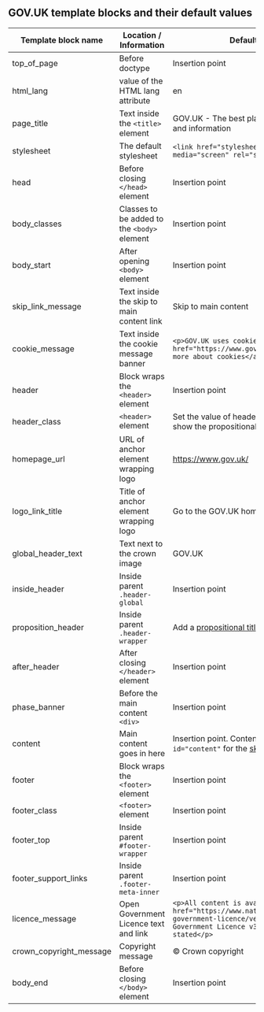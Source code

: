 ## GOV.UK template blocks and their default values

| Template block name       |  Location / Information                         |   Default template values
|---                        |---                                              |---
| top_of_page               | Before doctype                                  | Insertion point
| html_lang                 | value of the HTML lang attribute                | en
| page_title                | Text inside the `<title>` element               | GOV.UK - The best place to find government services and information
| stylesheet                | The default stylesheet                          | `<link href="stylesheets/govuk-frontend.css" media="screen" rel="stylesheet" />`
| head                      | Before closing `</head>` element                | Insertion point
| body_classes              | Classes to be added to the `<body>` element     | Insertion point
| body_start                | After opening `<body>` element                  | Insertion point
| skip_link_message         | Text inside the skip to main content link       | Skip to main content
| cookie_message            | Text inside the cookie message banner           | `<p>GOV.UK uses cookies to make the site simpler. <a href="https://www.gov.uk/help/cookies">Find out more about cookies</a></p>`
| header                    | Block wraps the `<header>` element              | Insertion point
| header_class              | `<header>` element                              | Set the value of header_class to [with-proposition](https://github.com/alphagov/govuk_template/blob/master/docs/usage.md#propositional-title-and-navigation) to show the propositional navigation
| homepage_url              | URL of anchor element wrapping logo             | https://www.gov.uk/
| logo_link_title           | Title of anchor element wrapping logo           | Go to the GOV.UK homepage
| global_header_text        | Text next to the crown image                    | GOV.UK
| inside_header             | Inside parent `.header-global`                  | Insertion point
| proposition_header        | Inside parent `.header-wrapper`                 | Add a [propositional title and navigation links](https://github.com/alphagov/govuk_template/blob/master/docs/usage.md#propositional-title-and-navigation)
| after_header              | After closing `</header>` element               | Insertion point
| phase_banner              | Before the main content `<div>`                 | Insertion point
| content                   | Main content goes in here                       | Insertion point. Content must be wrapped with `id="content"` for the [skiplink to work](docs/usage.md#skip-link).
| footer                    | Block wraps the `<footer>` element              | Insertion point
| footer_class              | `<footer>` element                              | Insertion point
| footer_top                | Inside parent `#footer-wrapper`                 | Insertion point
| footer_support_links      | Inside parent `.footer-meta-inner`              | Insertion point
| licence_message           | Open Government Licence text and link           | `<p>All content is available under the <a href="https://www.nationalarchives.gov.uk/doc/open-government-licence/version/3/" rel="license">Open Government Licence v3.0</a>, except where otherwise stated</p>`
| crown_copyright_message   | Copyright message                               | © Crown copyright
| body_end                  | Before closing `</body>` element                | Insertion point
